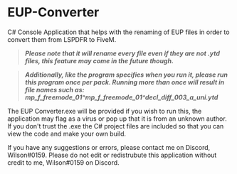# EUP-Converter
C# Console Application that helps with the renaming of EUP files in order to convert them from LSPDFR to FiveM.

> ***Please note that it will rename every file even if they are not .ytd files, this feature may come in the future though.***

> ***Additionally, like the program specifies when you run it, please run this program once per pack. Running more than once will result in file names such as: mp_f_freemode_01^mp_f_freemode_01^decl_diff_003_a_uni.ytd***

The EUP Converter.exe will be provided if you wish to run this, the application may flag as a virus or pop up that it is from an unknown author. If you don't trust the .exe the C# project files are included so that you can view the code and make your own build.

If you have any suggestions or errors, please contact me on Discord, Wilson#0159.
Please do not edit or redistrubute this application without credit to me, Wilson#0159 on Discord.
